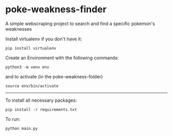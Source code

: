 # poke-weakness-finder
A simple webscraping project to search and find a specific pokemon's weaknesses

Install virtualenv if you don't have it:

``
pip install virtualenv
``

Create an Environment with the following commands:

``
python3 -m venv env
``

and to activate (in the poke-weakness-folder)

``
source env/bin/activate
``

_____________________________________________________

To install all necessary packages:

``
pip install -r requirements.txt
``

To run:

``
python main.py
``
